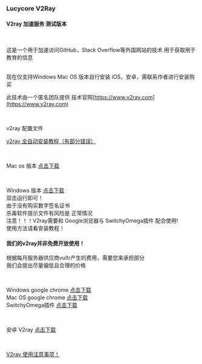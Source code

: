 ### Lucycore V2Ray

#### V2ray 加速服务 测试版本

<br>

这是一个用于加速访问GitHub，Stack Overflow等外国网站的技术
用于获取用于教育的信息

<br>
现在仅支持Windows Mac OS 版本自行安装
iOS，安卓，需联系作者进行安装购买

<br>

此技术由一个匿名团队提供
技术官网[https://www.v2ray.com](https://www.v2ray.com)

<br>

v2ray 配置文件
<br>

[v2ray 全自动安装教程（有部分错误）](Course_2.md)

<br>

Mac os 版本 [点击下载](http://60.205.221.103/v2ray/v2rayMacX.zip)

<br>

Windows 版本 [点击下载](http://60.205.221.103/v2ray/v2rayWinX.zip)
<br>
双击运行即可！
<br>
由于没有购买数字签名证书
<br>
杀毒软件提示文件有风险是 正常情况
<br>
注意！！！V2ray需要和 Google浏览器与 SwitchyOmega插件 配合使用!
<br>
使用方法请看安装教程！

#### 我们的v2ray并非免费开放使用！

根据每月服务器供应商vultr产生的费用，需要您来承担部分
<br>
我们会提出尽量偏低且合理的价格

<br>

Windows google chrome [点击下载](http://60.205.221.103/v2ray/ChromeStandalone_66.0.3359.139_Setup.exe)
<br>
Mac OS google chrome [点击下载](http://60.205.221.103/v2ray/google-chrome-69-0-3497-81-64-bit.dmg)
<br>
SwitchyOmega插件 [点击下载](http://60.205.221.103/v2ray/SwitchyOmega_Chromium.crx)

<br>

安卓 V2ray [点击下载](http://60.205.221.103/v2ray/Actinium.apk)

<br>

[V2ray 使用注意事项！](Prompt.md)

<br>

